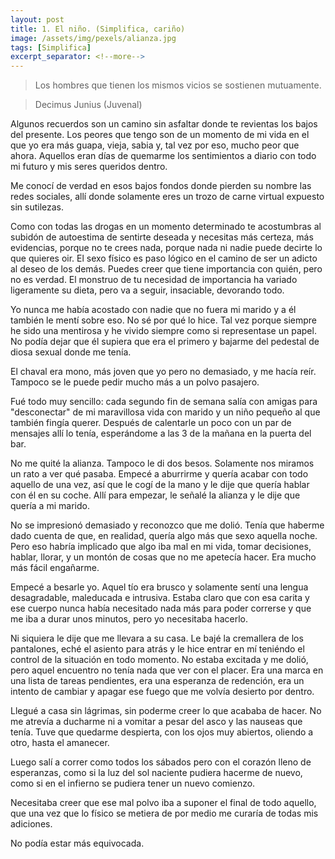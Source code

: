```yaml
---
layout: post
title: 1. El niño. (Simplifica, cariño)
image: /assets/img/pexels/alianza.jpg
tags: [Simplifica]
excerpt_separator: <!--more-->
---
```


> Los hombres que tienen los mismos vicios se sostienen mutuamente.

> Decimus Junius (Juvenal)

<!--more-->

Algunos recuerdos son un camino sin asfaltar donde te revientas los bajos del presente. Los peores que tengo son de un momento de mi vida en el que yo era más guapa, vieja, sabia y, tal vez por eso, mucho peor que ahora. Aquellos eran días de quemarme los sentimientos a diario con todo mi futuro y mis seres queridos dentro.

Me conocí de verdad en esos bajos fondos donde pierden su nombre las redes sociales, allí donde solamente eres un trozo de carne virtual expuesto sin sutilezas.

Como con todas las drogas en un momento determinado te acostumbras al subidón de autoestima de sentirte deseada y necesitas más certeza, más evidencias, porque no te crees nada, porque nada ni nadie puede decirte lo que quieres oir. El sexo físico es paso lógico en el camino de ser un adicto al deseo de los demás. Puedes creer que tiene importancia con quién, pero no es verdad. El monstruo de tu necesidad de importancia ha variado ligeramente su dieta, pero va a seguir, insaciable, devorando todo.

Yo nunca me había acostado con nadie que no fuera mi marido y a él también le mentí sobre eso. No sé por qué lo hice. Tal vez porque siempre he sido una mentirosa y he vivido siempre como si representase un papel. No podía dejar que él supiera que era el primero y bajarme del pedestal de diosa sexual donde me tenía.

El chaval era mono, más joven que yo pero no demasiado, y me hacía reír. Tampoco se le puede pedir mucho más a un polvo pasajero.

Fué todo muy sencillo: cada segundo fin de semana salía con amigas para "desconectar" de mi maravillosa vida con marido y un niño pequeño al que también fingía querer. Después de calentarle un poco con un par de mensajes allí lo tenía, esperándome a las 3 de la mañana en la puerta del bar.

No me quité la alianza. Tampoco le di dos besos. Solamente nos miramos un rato a ver qué pasaba. Empecé a aburrirme y quería acabar con todo aquello de una vez, así que le cogí de la mano y le dije que quería hablar con él en su coche. Allí para empezar, le señalé la alianza y le dije que quería a mi marido.

No se impresionó demasiado y reconozco que me dolió. Tenía que haberme dado cuenta de que, en realidad, quería algo más que sexo aquella noche. Pero eso habría implicado que algo iba mal en mi vida, tomar decisiones, hablar, llorar, y un montón de cosas que no me apetecía hacer. Era mucho más fácil engañarme.

Empecé a besarle yo. Aquel tío era brusco y solamente sentí una lengua desagradable, maleducada e intrusiva. Estaba claro que con esa carita y ese cuerpo nunca había necesitado nada más para poder correrse y que me iba a durar unos minutos, pero yo necesitaba hacerlo.

Ni siquiera le dije que me llevara a su casa. Le bajé la cremallera de los pantalones, eché el asiento para atrás y le hice entrar en mí teniéndo el control de la situación en todo momento. No estaba excitada y me dolió, pero aquel encuentro no tenía nada que ver con el placer. Era una marca en una lista de tareas pendientes, era una esperanza de redención, era un intento de cambiar y apagar ese fuego que me volvía desierto por dentro.

Llegué a casa sin lágrimas, sin poderme creer lo que acababa de hacer. No me atrevía a ducharme ni a vomitar a pesar del asco y las nauseas que tenía. Tuve que quedarme despierta, con los ojos muy abiertos, oliendo a otro, hasta el amanecer.

Luego salí a correr como todos los sábados pero con el corazón lleno de esperanzas, como si la luz del sol naciente pudiera hacerme de nuevo, como si en el infierno se pudiera tener un nuevo comienzo.

Necesitaba creer que ese mal polvo iba a suponer el final de todo aquello, que una vez que lo físico se metiera de por medio me curaría de todas mis adiciones.

No podía estar más equivocada.
